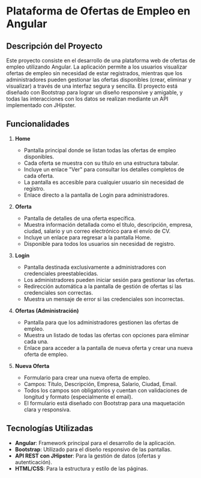 # Plataforma de Ofertas de Empleo en Angular

## Descripción del Proyecto

Este proyecto consiste en el desarrollo de una plataforma web de ofertas de empleo utilizando Angular. La aplicación permite a los usuarios visualizar ofertas de empleo sin necesidad de estar registrados, mientras que los administradores pueden gestionar las ofertas disponibles (crear, eliminar y visualizar) a través de una interfaz segura y sencilla. El proyecto está diseñado con Bootstrap para lograr un diseño responsive y amigable, y todas las interacciones con los datos se realizan mediante un API implementado con JHipster.

## Funcionalidades

1. **Home**
   - Pantalla principal donde se listan todas las ofertas de empleo disponibles.
   - Cada oferta se muestra con su título en una estructura tabular.
   - Incluye un enlace "Ver" para consultar los detalles completos de cada oferta.
   - La pantalla es accesible para cualquier usuario sin necesidad de registro.
   - Enlace directo a la pantalla de Login para administradores.

2. **Oferta**
   - Pantalla de detalles de una oferta específica.
   - Muestra información detallada como el título, descripción, empresa, ciudad, salario y un correo electrónico para el envío de CV.
   - Incluye un enlace para regresar a la pantalla Home.
   - Disponible para todos los usuarios sin necesidad de registro.

3. **Login**
   - Pantalla destinada exclusivamente a administradores con credenciales preestablecidas.
   - Los administradores pueden iniciar sesión para gestionar las ofertas.
   - Redirección automática a la pantalla de gestión de ofertas si las credenciales son correctas.
   - Muestra un mensaje de error si las credenciales son incorrectas.

4. **Ofertas (Administración)**
   - Pantalla para que los administradores gestionen las ofertas de empleo.
   - Muestra un listado de todas las ofertas con opciones para eliminar cada una.
   - Enlace para acceder a la pantalla de nueva oferta y crear una nueva oferta de empleo.

5. **Nueva Oferta**
   - Formulario para crear una nueva oferta de empleo.
   - Campos: Título, Descripción, Empresa, Salario, Ciudad, Email.
   - Todos los campos son obligatorios y cuentan con validaciones de longitud y formato (especialmente el email).
   - El formulario está diseñado con Bootstrap para una maquetación clara y responsiva.

## Tecnologías Utilizadas

- **Angular**: Framework principal para el desarrollo de la aplicación.
- **Bootstrap**: Utilizado para el diseño responsivo de las pantallas.
- **API REST con JHipster**: Para la gestión de datos (ofertas y autenticación).
- **HTML/CSS**: Para la estructura y estilo de las páginas.
